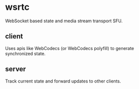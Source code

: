 # wsrtc

WebSocket based state and media stream transport SFU.

## client

Uses apis like WebCodecs (or WebCodecs polyfill) to generate synchronized state.

## server

Track current state and forward updates to other clients.
